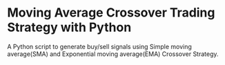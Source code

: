 # Moving Average Crossover Trading Strategy with Python 
A Python script to generate buy/sell signals using Simple moving average(SMA) and Exponential moving average(EMA) Crossover Strategy.
